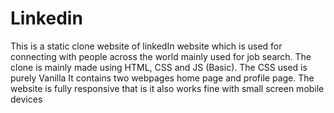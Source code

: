 # Linkedin

This is a static clone website of linkedIn website which is used for connecting with people across the world mainly used for job search.
The clone is mainly made using HTML, CSS and JS (Basic). The CSS used is purely Vanilla 
It contains two webpages home page and profile page. The website is fully responsive that is it also works fine with small screen mobile devices
